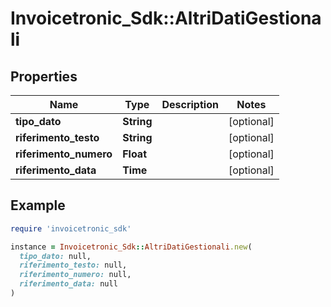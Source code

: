 # Invoicetronic_Sdk::AltriDatiGestionali

## Properties

| Name | Type | Description | Notes |
| ---- | ---- | ----------- | ----- |
| **tipo_dato** | **String** |  | [optional] |
| **riferimento_testo** | **String** |  | [optional] |
| **riferimento_numero** | **Float** |  | [optional] |
| **riferimento_data** | **Time** |  | [optional] |

## Example

```ruby
require 'invoicetronic_sdk'

instance = Invoicetronic_Sdk::AltriDatiGestionali.new(
  tipo_dato: null,
  riferimento_testo: null,
  riferimento_numero: null,
  riferimento_data: null
)
```

